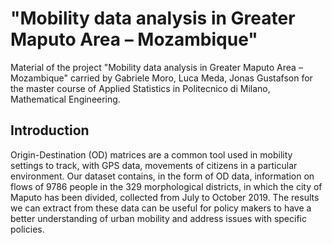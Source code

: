 # "Mobility data analysis in Greater Maputo Area – Mozambique"

Material of the project "Mobility data analysis in Greater Maputo Area – Mozambique" carried by Gabriele Moro, Luca Meda, Jonas Gustafson for the master course of Applied Statistics in Politecnico di Milano, Mathematical Engineering.

## Introduction

Origin-Destination (OD) matrices are a common tool used in
mobility settings to track, with GPS data, movements of
citizens in a particular environment. Our dataset contains, in
the form of OD data, information on flows of 9786 people in
the 329 morphological districts, in which the city of Maputo
has been divided, collected from July to October 2019. The
results we can extract from these data can be useful for
policy makers to have a better understanding of urban
mobility and address issues with specific policies.
